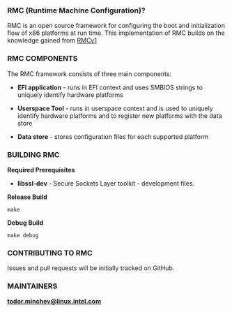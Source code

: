 ### RMC (Runtime Machine Configuration)?

RMC is an open source framework for configuring the boot and initialization flow of x86 platforms at run time. This implementation of RMC builds on the knowledge gained from [RMCv1](http://git.yoctoproject.org/cgit/cgit.cgi/rmc/)

### RMC COMPONENTS

The RMC framework consists of three main components:

* **EFI application** - runs in EFI context and uses SMBIOS strings to uniquely identify hardware platforms

* **Userspace Tool** - runs in userspace context and is used to uniquely identify hardware platforms and to register new platforms with the data store

* **Data store** - stores configuration files for each supported platform

### BUILDING RMC

**Required Prerequisites**

* **libssl-dev** - Secure Sockets Layer toolkit - development files.

**Release Build**

```
make
```

**Debug Build**

```
make debug
```

### CONTRIBUTING TO RMC

Issues and pull requests will be initially tracked on GitHub.

### MAINTAINERS

**todor.minchev@linux.intel.com**
